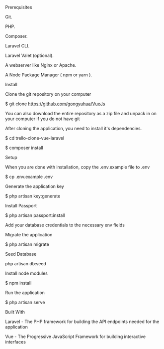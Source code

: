 Prerequisites

Git.

PHP.

Composer.

Laravel CLI.

Laravel Valet (optional).

A webserver like Nginx or Apache.

A Node Package Manager ( npm or yarn ).

Install

Clone the git repository on your computer

$ git clone https://github.com/gongyuhua/VueJs

You can also download the entire repository as a zip file and unpack in on your computer if you do not have git

After cloning the application, you need to install it's dependencies.

$ cd trello-clone-vue-laravel

$ composer install

Setup

When you are done with installation, copy the .env.example file to .env

$ cp .env.example .env

Generate the application key

$ php artisan key:generate

Install Passport

$ php artisan passport:install

Add your database credentials to the necessary env fields

Migrate the application

$ php artisan migrate

Seed Database

php artisan db:seed

Install node modules

$ npm install

Run the application

$ php artisan serve

Built With

Laravel - The PHP framework for building the API endpoints needed for the application

Vue - The Progressive JavaScript Framework for building interactive interfaces







